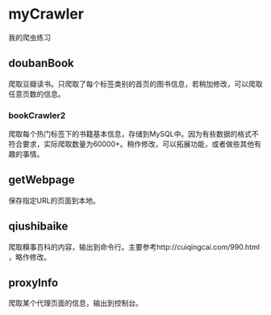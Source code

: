 # myCrawler
我的爬虫练习

## doubanBook
爬取豆瓣读书。只爬取了每个标签类别的首页的图书信息，若稍加修改，可以爬取任意页数的信息。

### bookCrawler2
爬取每个热门标签下的书籍基本信息，存储到MySQL中。因为有些数据的格式不符合要求，实际爬取数量为60000+。稍作修改，可以拓展功能，或者做些其他有趣的事情。

## getWebpage
保存指定URL的页面到本地。

## qiushibaike
爬取糗事百科的内容，输出到命令行。主要参考http://cuiqingcai.com/990.html ，略作修改。

## proxyInfo
爬取某个代理页面的信息，输出到控制台。

